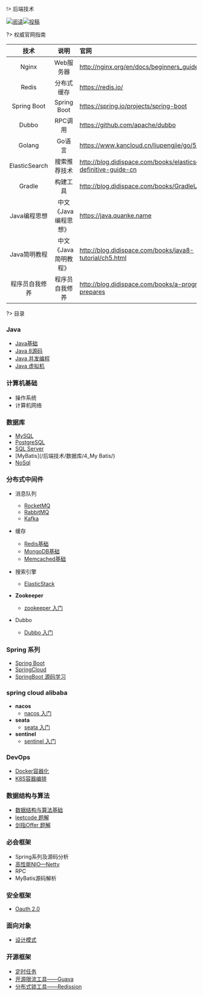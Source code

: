 !>   后端技术 

<a href="https://github.com/GitHubWxw/Study"><img src="https://img.shields.io/badge/阅读-read-brightgreen.svg" alt="阅读"></a><a href="https://github.com/GitHubWxw/Study#io"><img src="https://img.shields.io/badge/Java-面试指南-important" alt="投稿"></a>

?>  权威官网指南

|    技术     |     说明     | 官网 |
| :---------: | :----------: | :-------------------------------------------- |
|    Nginx    |  Web服务器   | http://nginx.org/en/docs/beginners_guide.html |
|    Redis    |  分布式缓存  | https://redis.io/                             |
| Spring Boot | Spring Boot | https://spring.io/projects/spring-boot        |
|    Dubbo    |   RPC调用    | https://github.com/apache/dubbo               |
|   Golang    |    Go语言    | https://www.kancloud.cn/liupengjie/go/570005  |
| ElasticSearch  |     搜索推荐技术     | http://blog.didispace.com/books/elasticsearch-definitive-guide-cn |
|     Gradle     |       构建工具       | http://blog.didispace.com/books/GradleUserGuide              |
|  Java编程思想  | 中文《Java编程思想》 | https://java.quanke.name                                     |
|  Java简明教程  | 中文《Java简明教程》 | http://blog.didispace.com/books/java8-tutorial/ch5.html      |
| 程序员自我修养 |    程序员自我修养    | http://blog.didispace.com/books/a-programmer-prepares        |

?>  目录



### Java

- [Java基础](/后端技术/Java基础知识/Java基础/) 
- [Java 8源码](/后端技术/Java基础知识/JDK8源码/)
- [Java 并发编程](/后端技术/Java基础知识/JUC并发编程/) 
- [Java 虚拟机](/后端技术/Java基础知识/Java虚拟机/)  

### 计算机基础

- 操作系统
- 计算机网络

### 数据库

- [MySQL](/后端技术/数据库\1_MySQL/) 
- [PostgreSQL](/后端技术/数据库/2_PostgreSQL/) 
- [SQL Server](/后端技术/数据库/3_SQLServer/) 
- [MyBatis](/后端技术/数据库/4_My Batis/) 
- [NoSql]() 

### 分布式中间件

- 消息队列
  - [RocketMQ](/后端技术/分布式中间件/消息队列/RocketMQ/README.md) 
  - [RabbitMQ](/后端技术/分布式中间件/消息队列/RabbitMQ/README.md) 
  - [Kafka](/后端技术/分布式中间件/消息队列/Kafka/README.md) 
- 缓存  
  - [Redis基础](/后端技术/分布式中间件/缓存/1_Redis/Redis基础/) 
  - [MongoDB基础](/后端技术/分布式中间件/缓存/3_MongoDB/MongoDB基础/) 
  - [Memcached基础](/后端技术/分布式中间件/缓存/2_Memcached/Memcachedj基础/)  
- 搜索引擎
  - [ElasticStack](/后端技术/分布式中间件/搜索引擎/README.md) 


- **Zookeeper** 
  - [zookeeper 入门](/后端技术/分布式中间件/Zookeeper/)  


- Dubbo
  - [Dubbo 入门](/后端技术/分布式中间件/Dubbo/) 

### Spring 系列

- [Spring Boot](/后端技术/Spring系列/1_SpringBoot/README.md)  
- [SpringCloud](/后端技术/Spring系列/2_SpringCloud/README.md)  
- [SpringBoot 源码学习](/后端技术/Spring系列/3_SpringBoot源码学习/) 

### spring cloud alibaba

- **nacos** 
  - [nacos 入门](/后端技术/SpringCloudAlibaba/nacos/) 
- **seata** 
  - [seata 入门](/后端技术/SpringCloudAlibaba/seata/) 
- **sentinel** 
  - [sentinel 入门](/后端技术/SpringCloudAlibaba/sentinel/) 

### DevOps

- [Docker容器化](/后端技术/DevOps/Docker容器化/readme.md) 
- [K8S容器编排](/后端技术/DevOps/k8s容器编排/readme.md) 

### 数据结构与算法

- [数据结构与算法基础](/后端技术/数据结构与算法/数据结构与算法入门/readme.md) 
- [leetcode 题解](/后端技术/数据结构与算法/leetcode/readme.md) 
- [剑指Offer 题解](/后端技术/必会框架/Netty/) 

### 必会框架

- Spring系列及源码分析
- [高性能NIO—Netty](/后端技术/必会框架/Netty/) 
- RPC
- MyBatis源码解析

### 安全框架

- [Oauth 2.0](/后端技术/安全框架/Oauth2.0/README.md)  

### 面向对象

- [设计模式](/后端技术/Java基础知识/设计模式/)  

### 开源框架

- [定时任务](/后端技术/开源框架/定时任务/)
- [开源限流工具——Guava](/后端技术/开源框架/Guava/) 
- [分布式锁工具——Redission](/后端技术/开源框架/Redission/) 